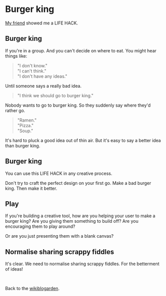 # Burger king

[My friend](https://wiggle.website/@noods) showed me a LIFE HACK.

## Burger king

If you're in a group. And you can't decide on where to eat. You might hear things like:

> "I don't know."<br>
> "I can't think."<br>
> "I don't have any ideas."

Until someone says a really bad idea.

> "I think we should go to burger king."

Nobody wants to go to burger king. So they suddenly say where they'd rather go.

> "Ramen."<br>
> "Pizza."<br>
> "Soup."

It's hard to pluck a good idea out of thin air. But it's easy to say a better idea than burger king.

## Burger king

You can use this LIFE HACK in any creative process.

Don't try to craft the perfect design on your first go. Make a bad burger king. Then make it better.

## Play

If you're building a creative tool, how are you helping your user to make a burger king? Are you giving them something to build off? Are you encouraging them to play around?

Or are you just presenting them with a blank canvas?

## Normalise sharing scrappy fiddles

It's clear. We need to normalise sharing scrappy fiddles. For the betterment of ideas!

<br>

Back to the [wikiblogarden](/wikiblogarden).

